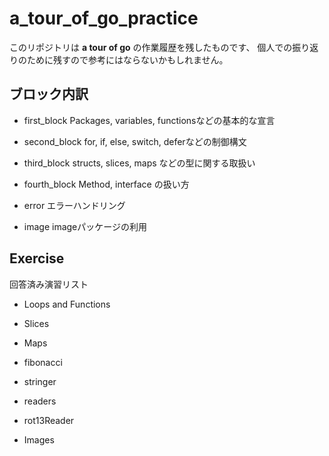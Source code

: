 # a_tour_of_go_practice

このリポジトリは **a tour of go** の作業履歴を残したものです、
個人での振り返りのために残すので参考にはならないかもしれません。

## ブロック内訳

  * first_block
    Packages, variables, functionsなどの基本的な宣言

  * second_block
    for, if, else, switch, deferなどの制御構文

  * third_block
	structs, slices, maps などの型に関する取扱い

  * fourth_block
  Method, interface の扱い方

  * error
  エラーハンドリング

  * image
  imageパッケージの利用

## Exercise

  回答済み演習リスト

  * Loops and Functions

  * Slices

  * Maps

  * fibonacci

  * stringer

  * readers

  * rot13Reader

  * Images